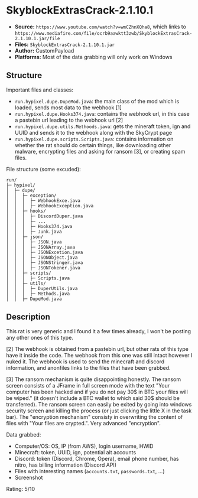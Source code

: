 # SkyblockExtrasCrack-2.1.10.1
* **Source:** `https://www.youtube.com/watch?v=wmCZhnXQha8`, which links to `https://www.mediafire.com/file/ocrb9aawktt3zwb/SkyblockExtrasCrack-2.1.10.1.jar/file`
* **Files:** `SkyblockExtrasCrack-2.1.10.1.jar`
* **Author:** CustomPayload
* **Platforms:** Most of the data grabbing will only work on Windows

## Structure
Important files and classes:
* `run.hypixel.dupe.DupeMod.java`: the main class of the mod which is loaded, sends most data to the webhook [1]
* `run.hypixel.dupe.Hooks374.java`: contains the webhook url, in this case a pastebin url leading to the webhook url [2]
* `run.hypixel.dupe.utils.Methoods.java`: gets the mineraft token, ign and UUID and sends it to the webhook along with the SkyCrypt page
* `run.hypixel.dupe.scripts.Scripts.java`: contains information on whether the rat should do certain things, like downloading other malware, encrypting files and asking for ransom [3], or creating spam files.


File structure (some excuded):
```
run/
├─ hypixel/
│  ├─ dupe/
│  │  ├─ exception/
│  │  │  ├─ WebhookExce.java
│  │  │  ├─ WebhookException.java
│  │  ├─ hooks/
│  │  │  ├─ DiscordDuper.java
│  │  │  ├─ ...
│  │  │  ├─ Hooks374.java
│  │  │  ├─ Junk.java
│  │  ├─ json/
│  │  │  ├─ JSON.java
│  │  │  ├─ JSONArray.java
│  │  │  ├─ JSONExcetion.java
│  │  │  ├─ JSONObject.java
│  │  │  ├─ JSONStringer.java
│  │  │  ├─ JSONTokener.java
│  │  ├─ scripts/
│  │  │  ├─ Scripts.java
│  │  ├─ utils/
│  │  │  ├─ DuperUtils.java
│  │  │  ├─ Methods.java
│  │  ├─ DupeMod.java
```

## Description
This rat is very generic and I found it a few times already, I won't be posting any other ones of this type.

[2] The webhook is obtained from a pastebin url, but other rats of this type have it inside the code. The webhook from this one was still intact however I nuked it. The webhook is used to send the minecraft and discord information, and anonfiles links to the files that have been grabbed.

[3] The ransom mechanism is quite disappointing honestly. The ransom screen consists of a JFrame in full screen mode with the text "Your computer has been hacked and if you do not pay 30$ in BTC your files will be wiped." (it doesn't include a BTC wallet to which said 30$ should be transferred). The ransom screen can easily be exited by going into windows security screen and killing the process (or just clicking the little X in the task bar). The "encryption mechanism" consisty in overwriting the content of files with "Your files are crypted.". Very advanced "encryption".

Data grabbed: 
* Computer/OS: OS, IP (from AWS), login username, HWID
* Minecraft: token, UUID, ign, potential alt accounts
* Discord: token (Discord, Chrome, Opera), email phone number, has nitro, has billing information (Discord API)
* Files with interesting names (`accounts.txt`, `passwords.txt`, ...)
* Screenshot

Rating: 5/10